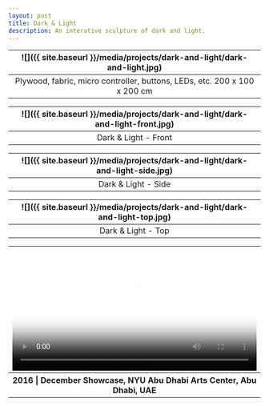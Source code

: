 ```yaml
---
layout: post
title: Dark & Light
description: An interative sculpture of dark and light.
---
```


![]({{ site.baseurl }}/media/projects/dark-and-light/dark-and-light.jpg) |
:----------: |
Plywood, fabric, micro controller, buttons, LEDs, etc. 200 x 100 x 200 cm |

![]({{ site.baseurl }}/media/projects/dark-and-light/dark-and-light-front.jpg) |
:----------: |
Dark & Light - Front |

![]({{ site.baseurl }}/media/projects/dark-and-light/dark-and-light-side.jpg) |
:----------: |
Dark & Light - Side |

![]({{ site.baseurl }}/media/projects/dark-and-light/dark-and-light-top.jpg) |
:----------: |
Dark & Light - Top |

<table style="width: 100%;">
  <thead><tr><th>
    <video controls width="100%" preload="auto" poster="{{ site.baseurl }}/media/projects/dark-and-light/dark-and-light-video.jpg">
      <source src="{{ site.baseurl }}/media/projects/dark-and-light/dark-and-light-video.mp4" type='video/mp4'>
    </video>
  </th></tr></thead>
  <tbody><tr style="text-align: center;"><th>
    2016 | December Showcase, NYU Abu Dhabi Arts Center, Abu Dhabi, UAE
  </th></tr></tbody>
</table>
